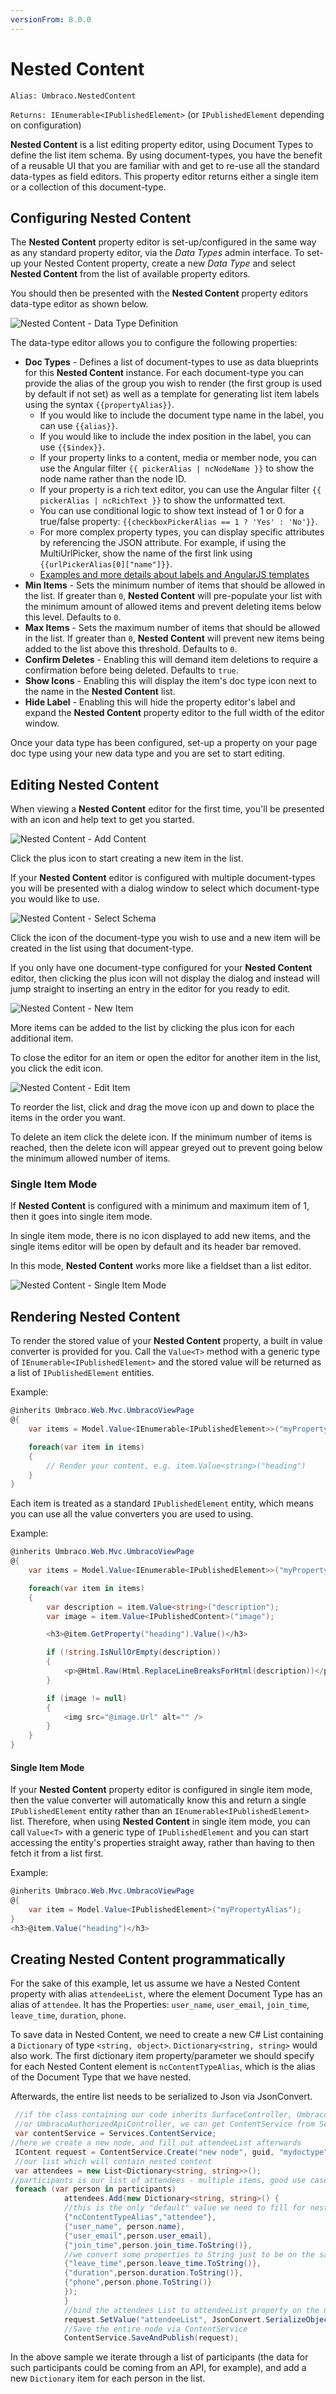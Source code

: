 ```yaml
---
versionFrom: 8.0.0
---
```


# Nested Content

`Alias: Umbraco.NestedContent`

`Returns: IEnumerable<IPublishedElement>` (or `IPublishedElement` depending on configuration)


**Nested Content** is a list editing property editor, using Document Types to define the list item schema. By using document-types, you have the benefit of a reusable UI that you are familiar with and get to re-use all the standard data-types as field editors. This property editor returns either a single item or a collection of this document-type.

## Configuring Nested Content

The **Nested Content** property editor is set-up/configured in the same way as any standard property editor, via the *Data Types* admin interface. To set-up your Nested Content property, create a new *Data Type* and select **Nested Content** from the list of available property editors.

You should then be presented with the **Nested Content** property editors data-type editor as shown below.

![Nested Content - Data Type Definition](images/NestedContent_DataType-v8.png)

The data-type editor allows you to configure the following properties:

- **Doc Types** - Defines a list of document-types to use as data blueprints for this **Nested Content** instance. For each document-type you can provide the alias of the group you wish to render (the first group is used by default if not set) as well as a template for generating list item labels using the syntax `{{propertyAlias}}`.
    - If you would like to include the document type name in the label, you can use `{{alias}}`.
    - If you would like to include the index position in the label, you can use `{{$index}}`.
    - If your property links to a content, media or member node, you can use the Angular filter `{{ pickerAlias | ncNodeName }}` to show the node name rather than the node ID.
    - If your property is a rich text editor, you can use the Angular filter `{{ pickerAlias | ncRichText }}` to show the unformatted text.
    - You can use conditional logic to show text instead of 1 or 0 for a true/false property: `{{checkboxPickerAlias == 1 ? 'Yes' : 'No'}}`.
    - For more complex property types, you can display specific attributes by referencing the JSON attribute. For example, if using the MultiUrlPicker, show the name of the first link using `{{urlPickerAlias[0]["name"]}}`.
    - [Examples and more details about labels and AngularJS templates](../Block-Editor/label-property-configuration.md)
- **Min Items** - Sets the minimum number of items that should be allowed in the list. If greater than `0`, **Nested Content** will pre-populate your list with the minimum amount of allowed items and prevent deleting items below this level. Defaults to `0`.
- **Max Items** - Sets the maximum number of items that should be allowed in the list. If greater than `0`, **Nested Content** will prevent new items being added to the list above this threshold. Defaults to `0`.
- **Confirm Deletes** - Enabling this will demand item deletions to require a confirmation before being deleted. Defaults to `true`.
- **Show Icons** - Enabling this will display the item's doc type icon next to the name in the **Nested Content** list.
- **Hide Label** - Enabling this will hide the property editor's label and expand the **Nested Content** property editor to the full width of the editor window.

Once your data type has been configured, set-up a property on your page doc type using your new data type and you are set to start editing.


## Editing Nested Content

When viewing a **Nested Content** editor for the first time, you'll be presented with an icon and help text to get you started.

![Nested Content - Add Content](images/NestedContent_AddContent.png)

Click the plus icon to start creating a new item in the list.

If your **Nested Content** editor is configured with multiple document-types you will be presented with a dialog window to select which document-type you would like to use.

![Nested Content - Select Schema](images/NestedContent_SelectSchema-v8.png)

Click the icon of the document-type you wish to use and a new item will be created in the list using that document-type.

If you only have one document-type configured for your **Nested Content** editor, then clicking the plus icon will not display the dialog and instead will jump straight to inserting an entry in the editor for you ready to edit.

![Nested Content - New Item](images/NestedContent_NewItem-v8.png)

More items can be added to the list by clicking the plus icon for each additional item.

To close the editor for an item or open the editor for another item in the list, you click the edit icon.

![Nested Content - Edit Item](images/NestedContent_EditItem-v8.png)

To reorder the list, click and drag the move icon up and down to place the items in the order you want.

To delete an item click the delete icon. If the minimum number of items is reached, then the delete icon will appear greyed out to prevent going below the minimum allowed number of items.


### Single Item Mode

If **Nested Content** is configured with a minimum and maximum item of 1, then it goes into single item mode.

In single item mode, there is no icon displayed to add new items, and the single items editor will be open by default and its header bar removed.

In this mode, **Nested Content** works more like a fieldset than a list editor.

![Nested Content - Single Item Mode](images/NestedContent_SingleItemMode-v8.png)



## Rendering Nested Content

To render the stored value of your **Nested Content** property, a built in value converter is provided for you. Call the `Value<T>` method with a generic type of `IEnumerable<IPublishedElement>` and the stored value will be returned as a list of `IPublishedElement` entities.

Example:

```csharp
@inherits Umbraco.Web.Mvc.UmbracoViewPage
@{
    var items = Model.Value<IEnumerable<IPublishedElement>>("myPropertyAlias");

    foreach(var item in items)
    {
        // Render your content, e.g. item.Value<string>("heading")
    }
}
```

Each item is treated as a standard `IPublishedElement` entity, which means you can use all the value converters you are used to using.

Example:

```csharp
@inherits Umbraco.Web.Mvc.UmbracoViewPage
@{
    var items = Model.Value<IEnumerable<IPublishedElement>>("myPropertyAlias");

    foreach(var item in items)
    {
        var description = item.Value<string>("description");
        var image = item.Value<IPublishedContent>("image");

        <h3>@item.GetProperty("heading").Value()</h3>

        if (!string.IsNullOrEmpty(description))
        {
            <p>@Html.Raw(Html.ReplaceLineBreaksForHtml(description))</p>
        }

        if (image != null)
        {
            <img src="@image.Url" alt="" />
        }
    }
}
```

#### Single Item Mode

If your **Nested Content** property editor is configured in single item mode, then the value converter will automatically know this and return a single `IPublishedElement` entity rather than an `IEnumerable<IPublishedElement>` list. Therefore, when using **Nested Content** in single item mode, you can call `Value<T>` with a generic type of `IPublishedElement` and you can start accessing the entity's properties straight away, rather than having to then fetch it from a list first.

Example:

```csharp
@inherits Umbraco.Web.Mvc.UmbracoViewPage
@{
    var item = Model.Value<IPublishedElement>("myPropertyAlias");
}
<h3>@item.Value("heading")</h3>
```

## Creating Nested Content programmatically

For the sake of this example, let us assume we have a Nested Content property with alias `attendeeList`, where the element Document Type has an alias of `attendee`.
It has the Properties: `user_name`, `user_email`, `join_time`, `leave_time`, `duration`, `phone`.

To save data in Nested Content, we need to create a new C# List containing a `Dictionary` of type `<string, object>`. `Dictionary<string, string>` would also work.
The first dictionary item property/parameter we should specify for each Nested Content element is `ncContentTypeAlias`, which is the alias of the Document Type that we have nested.

Afterwards, the entire list needs to be serialized to Json via JsonConvert.

```csharp
 //if the class containing our code inherits SurfaceController, UmbracoApiController, 
 //or UmbracoAuthorizedApiController, we can get ContentService from Services namespace
 var contentService = Services.ContentService; 
//here we create a new node, and fill out attendeeList afterwards
 IContent request = ContentService.Create("new node", guid, "mydoctype", -1); 
 //our list which will contain nested content
 var attendees = new List<Dictionary<string, string>>(); 
//participants is our list of attendees - multiple items, good use case for nested content
 foreach (var person in participants) 
            attendees.Add(new Dictionary<string, string>() {
            //this is the only "default" value we need to fill for nested item
            {"ncContentTypeAlias","attendee"}, 
            {"user_name", person.name},
            {"user_email",person.user_email},
            {"join_time",person.join_time.ToString()}, 
            //we convert some properties to String just to be on the safe side
            {"leave_time",person.leave_time.ToString()},
            {"duration",person.duration.ToString()},
            {"phone",person.phone.ToString()}
            });
            }
            //bind the attendees List to attendeeList property on the newly created content node
            request.SetValue("attendeeList", JsonConvert.SerializeObject(attendees)); 
            //Save the entire node via ContentService
            ContentService.SaveAndPublish(request); 
```

In the above sample we iterate through a list of participants (the data for such participants could be coming from an API, for example), and add a new `Dictionary` item for each person in the list.
